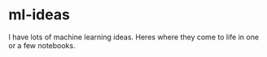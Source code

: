 # ml-ideas
I have lots of machine learning ideas. Heres where they come to life in one or a few notebooks.

